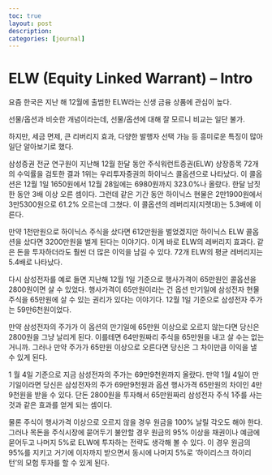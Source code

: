 ```yaml
---
toc: true
layout: post
description:
categories: [journal]
---
```

# ELW (Equity Linked Warrant) – Intro

요즘 한국은 지난 해 12월에 출범한 ELW라는 신생 금융 상품에 관심이 높다.

선물/옵션과 비슷한 개념이라는데, 선물/옵션에 대해 잘 모르니 비교는 일단 불가.

하지만, 세금 면제, 큰 리버리지 효과, 다양한 발행자 선택 가능 등 흥미로운 특징이 많아 일단 알아보기로 했다.

삼성증권 전균 연구원이 지난해 12월 한달 동안 주식워런트증권(ELW) 상장종목 72개의 수익률을 검토한 결과 1위는 우리투자증권의 하이닉스 콜옵션으로 나타났다. 이 콜옵션은 12월 1일 1650원에서 12월 28일에는 6980원까지 323.0%나 올랐다. 한달 남짓한 동안 3배 이상 오른 셈이다. 그런데 같은 기간 동안 하이닉스 현물은 2만1900원에서 3만5300원으로 61.2% 오르는데 그쳤다. 이 콜옵션의 레버리지(지렛대)는 5.3배에 이른다.

만약 1천만원으로 하이닉스 주식을 샀다면 612만원을 벌었겠지만 하이닉스 ELW 콜옵션을 샀다면 3200만원을 벌게 된다는 이야기다. 이게 바로 ELW의 레버리지 효과다. 같은 돈을 투자하더라도 훨씬 더 많은 이익을 남길 수 있다. 72개 ELW의 평균 레버리지는 5.4배로 나타났다.

다시 삼성전자를 예로 들면 지난해 12월 1일 기준으로 행사가격이 65만원인 콜옵션을 2800원이면 살 수 있었다. 행사가격이 65만원이라는 건 옵션 만기일에 삼성전자 현물 주식을 65만원에 살 수 있는 권리가 있다는 이야기다. 12월 1일 기준으로 삼성전자 주가는 59만6천원이었다.

만약 삼성전자의 주가가 이 옵션의 만기일에 65만원 이상으로 오르지 않는다면 당신은 2800원을 그냥 날리게 된다. 이를테면 64만원짜리 주식을 65만원을 내고 살 수는 없는 거니까. 그러나 만약 주가가 65만원 이상으로 오른다면 당신은 그 차이만큼 이익을 낼 수 있게 된다.

1 월 4일 기준으로 지금 삼성전자의 주가는 69만9천원까지 올랐다. 만약 1월 4일이 만기일이라면 당신은 삼성전자의 주가 69만9천원과 옵션 행사가격 65만원의 차이인 4만9천원을 받을 수 있다. 단돈 2800원을 투자해서 65만원짜리 삼성전자 주식 1주를 사는 것과 같은 효과를 얻게 되는 셈이다.

물론 주식이 행사가격 이상으로 오르지 않을 경우 원금을 100% 날릴 각오도 해야 한다. 그러나 목돈을 주식시장에 묻어두기 불안할 경우 원금의 95% 이상을 채권이나 예금에 묻어두고 나머지 5%로 ELW에 투자하는 전략도 생각해 볼 수 있다. 이 경우 원금의 95%를 지키고 거기에 이자까지 받으면서 동시에 나머지 5%로 ‘하이리스크 하이리턴’의 모험 투자를 할 수 있게 된다.